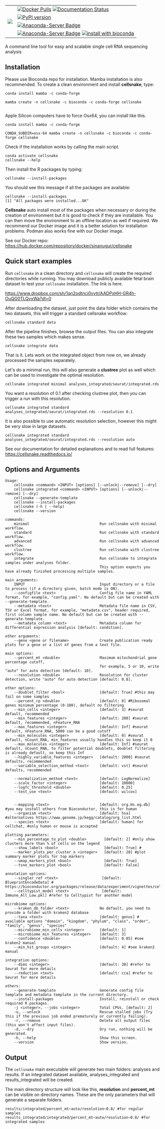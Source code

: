 # <table border="0" cellspacing="0" cellpadding="0"> <tbody> <tr> <td rowspan="4"> <img src="cellsnake-logo-blue-small.png"> </td> <td> [![Docker Pulls](https://img.shields.io/docker/pulls/sinanugur/cellsnake)](https://hub.docker.com/r/sinanugur/cellsnake) [![Documentation Status](https://readthedocs.org/projects/cellsnake/badge/?version=latest)](https://cellsnake.readthedocs.io/en/latest/?badge=latest)  </td>  </tr> <tr>    <td> [![PyPI version](https://badge.fury.io/py/cellsnake.svg)](https://badge.fury.io/py/cellsnake) </td>  </tr>  <tr>    <td> [![Anaconda-Server Badge](https://anaconda.org/bioconda/cellsnake/badges/latest_release_relative_date.svg)](https://anaconda.org/bioconda/cellsnake) </td>  </tr>  <tr>    <td> [![Anaconda-Server Badge](https://anaconda.org/bioconda/cellsnake/badges/downloads.svg)](https://anaconda.org/bioconda/cellsnake) [![install with bioconda](https://img.shields.io/badge/install%20with-bioconda-brightgreen.svg?style=flat)](http://bioconda.github.io/recipes/cellsnake/README.html)  </td>  </tr></tbody></table>  


A command line tool for easy and scalable single cell RNA sequencing analysis  

Installation
------------

Please use Bioconda repo for installation. Mamba installation is also recommended. To create a clean environment and install __cellsnake__, type:
```
conda install mamba -c conda-forge

mamba create -n cellsnake -c bioconda -c conda-forge cellsnake


```

Apple Silicon computers have to force Osx64, you can install like this.

```
conda install mamba -c conda-forge

CONDA_SUBDIR=osx-64 mamba create -n cellsnake -c bioconda -c conda-forge cellsnake

```


Check if the installation works by calling the main script.  
```
conda activate cellsnake
cellsnake --help
```

Then install the R packages by typing: 
```
cellsnake --install-packages
```


You should see this message if all the packages are available:
```
cellsnake --install-packages
[1] "All packages were installed...OK"
```

__Cellsnake__ auto install most of the packages when necessary or during the creation of environment but it is good to check if they are installable. 
You can then move the environment to an offline location as well if required. We recommend our Docker image and it is a better solution for installation problems. Podman also works fine with our Docker image.

See our Docker repo: https://hub.docker.com/repository/docker/sinanugur/cellsnake

Quick start examples
-------------------
Run `cellsnake` in a clean directory and `cellsnake` will create the required directories while running. You may download publicly available fetal brain dataset to test your `cellsnake` installation. The link is here.

https://www.dropbox.com/sh/1qn2odtnci0vvtr/AADPxHH-GR4h-OuQG0TLQyxWa?dl=0

After downloading the dataset, just point the data folder which contains the two datasets, this will trigger a standard cellsnake workflow:
```
cellsnake standard data
```

After the pipeline finishes, browse the output files. You can also integrate these two samples which makes sense.
```
cellsnake integrate data
```

That is it. Lets work on the integrated object from now on, we already processed the samples separately. 

Let's do a minimal run, this will also generate a __clustree__ plot as well which can be used to investigate the optimal resolution.
```
cellsnake integrated minimal analyses_integrated/seurat/integrated.rds
```

You want a resolution of 0.1 after checking clustree plot, then you can trigger a run with this resolution.
```
cellsnake integrated standard analyses_integrated/seurat/integrated.rds --resolution 0.1
```

It is also possible to use automatic resolution selection, however this might be very slow in large datasets.
```
cellsnake integrated standard analyses_integrated/seurat/integrated.rds --resolution auto
```

See our documentation for detailed explanations and to read full features: https://cellsnake.readthedocs.io/

Options and Arguments
---------------------
```
Usage:
    cellsnake <command> <INPUT> [options] [--unlock|--remove] [--dry]
    cellsnake integrated <command> <INPUT> [options] [--unlock|--remove] [--dry]
    cellsnake --generate-template
    cellsnake --install-packages
    cellsnake (-h | --help)
    cellsnake --version

commands:
    minimal                                Run cellsnake with minimal workflow.
    standard                               Run cellsnake with standard workflow.
    advanced                               Run cellsnake with advanced workflow.
    clustree                               Run cellsnake with clustree workflow.
    integrate                              Run cellsnake to integrate samples under analyses folder.
                                           This option expects you have already finished processing multiple samples.

main arguments:
    INPUT                                  Input directory or a file to process (if a directory given, batch mode is ON).
    --configfile <text>                    Config file name in YAML format, for example, "config.yaml". No default but can be created with --generate-template.
    --metadata <text>                      Metadata file name in CSV, TSV or Excel format, for example, "metadata.csv", header required, first column sample name. No default but can be created with --generate-template.
    --metadata_column <text>               Metadata column for differential expression analysis [default: condition].

other arguments:
    --gene <gene or filename>              Create publication ready plots for a gene or a list of genes from a text file.

main options:
    --percent_mt <double>                  Maximum mitochondrial gene percentage cutoff,
                                           for example, 5 or 10, write "auto" for auto detection [default: 10].
    --resolution <double>                  Resolution for cluster detection, write "auto" for auto detection [default: 0.8].

other options:
    --doublet_filter <bool>                [default: True] #this may fail on some samples
    --percent_rp <double>                  [default: 0] #Ribosomal genes minimum percentage (0-100), default no filtering
    --min_cells <integer>                  [default: 3] #seurat default, recommended
    --min_features <integer>               [default: 200] #seurat default, recommended, nFeature_RNA
    --max_features <integer>               [default: Inf] #seurat default, nFeature_RNA, 5000 can be a good cutoff
    --min_molecules <integer>              [default: 0] #seurat default, nCount_RNA, min_features usually handles this so keep it 0
    --max_molecules <integer>              [default: Inf] #seurat default, nCount_RNA, to filter potential doublets, doublet filtering is already default, so keep this Inf
    --highly_variable_features <integer>   [default: 2000] #seurat defaults, recommended
    --variable_selection_method <text>     [default: vst] #seurat defaults, recommended

    --normalization_method <text>          [default: LogNormalize]
    --scale_factor <integer>               [default: 10000]
    --logfc_threshold <double>             [default: 0.25]
    --test_use <text>                      [default: wilcox]


    --mapping <text>                       [default: org.Hs.eg.db] #you may install others from Bioconductor, this is for human
    --organism <text>                      [default: hsa] #alternatives https://www.genome.jp/kegg/catalog/org_list.html
    --species <text>                       [default: human] for cellchat, #only human or mouse is accepted

plotting parameters:
    --min_percentage_to_plot <double>        [default: 2] #only show clusters more than % of cells on the legend
    --show_labels <bool>                     [default: True] #
    --marker_plots_per_cluster_n <integer>   [default: 20] #plot summary marker plots for top markers
    --umap_markers_plot <bool>               [default: True]
    --tsne_markers_plot <bool>               [default: False]

annotation options:
    --singler_ref <text>                    [default: BlueprintEncodeData] # https://bioconductor.org/packages/release/data/experiment/vignettes/celldex/inst/doc/userguide.html#1_Overview
    --celltypist_model <text>               [default: Immune_All_Low.pkl] #refer to Celltypist for another model

microbiome options:
    --kraken_db_folder <text>              No default, you need to provide a folder with kraken2 database
    --taxa <text>                          [default: genus] # available options "domain", "kingdom", "phylum", "class", "order", "family", "genus", "species"
    --microbiome_min_cells <integer>       [default: 1]
    --microbiome_min_features <integer>    [default: 3]
    --confidence <double>                  [default: 0.05] #see kraken2 manual
    --min_hit_groups <integer>             [default: 4] #see kraken2 manual

integration options:
    --dims <integer>                       [default: 30] #refer to Seurat for more details
    --reduction <text>                     [default: cca] #refer to Seurat for more details

others:
    --generate-template                    Generate config file template and metadata template in the current directory.
    --install-packages                     Install, reinstall or check required R packages.
    -j <integer>, --jobs <integer>         Total CPUs. [default: 2]
    -u, --unlock                           Rescue stalled jobs (Try this if the previous job ended prematurely or currently failing).
    -r, --remove                           Delete all output files (this won't affect input files).
    -d, --dry                              Dry run, nothing will be generated.
    -h, --help                             Show this screen.
    --version                              Show version.
```


Output
------
The `cellsnake` main executable will generate two main folders: analyses and results. If an integrated dataset available, analyses_integrated and results_integrated will be created.  

The main directory structure will look like this, __resolution__ and __percent_mt__ can be visible on directory names. These are the only parameters that will generate a separate folders.

```
results/integrated/percent_mt~auto/resolution~0.8/ #for regular samples
results_integrated/integrated/percent_mt~auto/resolution~0.8/ #for integrated samples
```


